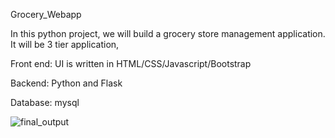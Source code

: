 Grocery_Webapp

In this python project, we will build a grocery store management application. It will be 3 tier application,

Front end: UI is written in HTML/CSS/Javascript/Bootstrap

Backend: Python and Flask

Database: mysql


![final_output](https://github.com/user-attachments/assets/3b9cb78f-4fd2-488c-8f21-666cbdbfb728)
